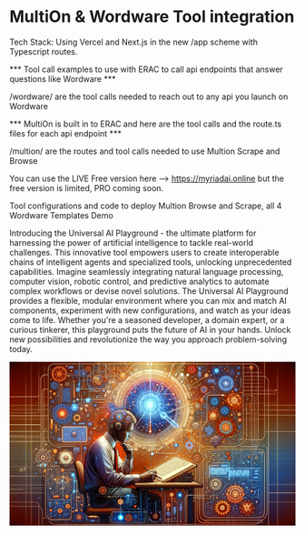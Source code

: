 # MultiOn & Wordware Tool integration

Tech Stack:  Using Vercel and Next.js in the new /app scheme with Typescript routes.


*** Tool call examples to use with ERAC to call api endpoints that answer questions like Wordware ***

/wordware/ are the tool calls needed to reach out to any api you launch on Wordware


*** MultiOn is built in to ERAC and here are the tool calls and the route.ts files for each api endpoint ***

/multion/ are the routes and tool calls needed to use Multion Scrape and Browse</ul>


You can use the LIVE Free version here --> https://myriadai.online  but the free version is limited, PRO coming soon.

Tool configurations and code to deploy Multion Browse and Scrape, all 4 Wordware Templates Demo

Introducing the Universal AI Playground - the ultimate platform for harnessing the power of artificial intelligence to tackle real-world challenges. This innovative tool empowers users to create interoperable chains of intelligent agents and specialized tools, unlocking unprecedented capabilities. Imagine seamlessly integrating natural language processing, computer vision, robotic control, and predictive analytics to automate complex workflows or devise novel solutions. The Universal AI Playground provides a flexible, modular environment where you can mix and match AI components, experiment with new configurations, and watch as your ideas come to life. Whether you're a seasoned developer, a domain expert, or a curious tinkerer, this playground puts the future of AI in your hands. Unlock new possibilities and revolutionize the way you approach problem-solving today.

<img src="banner.png" alt="Hackathon">


